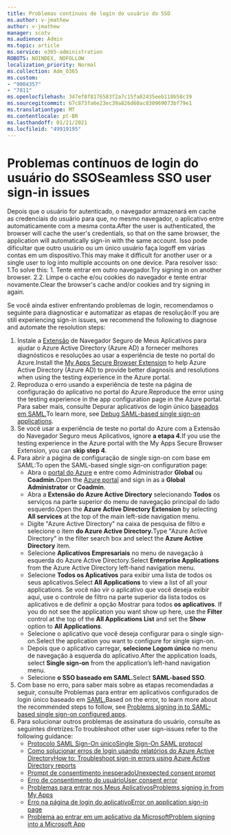 ```yaml
---
title: Problemas contínuos de login do usuário do SSO
ms.author: v-jmathew
author: v-jmathew
manager: scotv
ms.audience: Admin
ms.topic: article
ms.service: o365-administration
ROBOTS: NOINDEX, NOFOLLOW
localization_priority: Normal
ms.collection: Adm_O365
ms.custom:
- "9004357"
- "7811"
ms.openlocfilehash: 347ef8f8176583f2a7c15fa82435eeb118b58c39
ms.sourcegitcommit: 67c873fa6e23ec39a826d60ac830969073bf79e1
ms.translationtype: MT
ms.contentlocale: pt-BR
ms.lasthandoff: 01/21/2021
ms.locfileid: "49919195"
---
```

# <a name="seamless-sso-user-sign-in-issues"></a><span data-ttu-id="7078d-102">Problemas contínuos de login do usuário do SSO</span><span class="sxs-lookup"><span data-stu-id="7078d-102">Seamless SSO user sign-in issues</span></span>

<span data-ttu-id="7078d-103">Depois que o usuário for autenticado, o navegador armazenará em cache as credenciais do usuário para que, no mesmo navegador, o aplicativo entre automaticamente com a mesma conta.</span><span class="sxs-lookup"><span data-stu-id="7078d-103">After the user is authenticated, the browser will cache the user's credentials, so that on the same browser, the application will automatically sign-in with the same account.</span></span> <span data-ttu-id="7078d-104">Isso pode dificultar que outro usuário ou um único usuário faça logoff em várias contas em um dispositivo.</span><span class="sxs-lookup"><span data-stu-id="7078d-104">This may make it difficult for another user or a single user to log into multiple accounts on one device.</span></span> <span data-ttu-id="7078d-105">Para resolver isso: 1.</span><span class="sxs-lookup"><span data-stu-id="7078d-105">To solve this: 1.</span></span> <span data-ttu-id="7078d-106">Tente entrar em outro navegador.</span><span class="sxs-lookup"><span data-stu-id="7078d-106">Try signing in on another browser.</span></span> <span data-ttu-id="7078d-107">2.</span><span class="sxs-lookup"><span data-stu-id="7078d-107">2.</span></span> <span data-ttu-id="7078d-108">Limpe o cache e/ou cookies do navegador e tente entrar novamente.</span><span class="sxs-lookup"><span data-stu-id="7078d-108">Clear the browser's cache and/or cookies and try signing in again.</span></span>

<span data-ttu-id="7078d-109">Se você ainda estiver enfrentando problemas de login, recomendamos o seguinte para diagnosticar e automatizar as etapas de resolução:</span><span class="sxs-lookup"><span data-stu-id="7078d-109">If you are still experiencing sign-in issues, we recommend the following to diagnose and automate the resolution steps:</span></span>

1. <span data-ttu-id="7078d-110">Instale a [Extensão](https://docs.microsoft.com/azure/active-directory/manage-apps/access-panel-extension-problem-installing) de Navegador Seguro de Meus Aplicativos para ajudar o Azure Active Directory (Azure AD) a fornecer melhores diagnósticos e resoluções ao usar a experiência de teste no portal do Azure.</span><span class="sxs-lookup"><span data-stu-id="7078d-110">Install the [My Apps Secure Browser Extension](https://docs.microsoft.com/azure/active-directory/manage-apps/access-panel-extension-problem-installing) to help Azure Active Directory (Azure AD) to provide better diagnosis and resolutions when using the testing experience in the Azure portal.</span></span>
2. <span data-ttu-id="7078d-111">Reproduza o erro usando a experiência de teste na página de configuração do aplicativo no portal do Azure.</span><span class="sxs-lookup"><span data-stu-id="7078d-111">Reproduce the error using the testing experience in the app configuration page in the Azure portal.</span></span> <span data-ttu-id="7078d-112">Para saber mais, consulte Depurar aplicativos de login único [baseados em SAML.](https://docs.microsoft.com/azure/active-directory/azuread-dev/howto-v1-debug-saml-sso-issues)</span><span class="sxs-lookup"><span data-stu-id="7078d-112">To learn more, see [Debug SAML-based single sign-on applications](https://docs.microsoft.com/azure/active-directory/azuread-dev/howto-v1-debug-saml-sso-issues).</span></span>
3. <span data-ttu-id="7078d-113">Se você usar a experiência de teste no portal do Azure com a Extensão do Navegador Seguro meus Aplicativos, ignore **a etapa 4.**</span><span class="sxs-lookup"><span data-stu-id="7078d-113">If you use the testing experience in the Azure portal with the My Apps Secure Browser Extension, you can **skip step 4**.</span></span>
4. <span data-ttu-id="7078d-114">Para abrir a página de configuração de single sign-on com base em SAML:</span><span class="sxs-lookup"><span data-stu-id="7078d-114">To open the SAML-based single sign-on configuration page:</span></span>
    - <span data-ttu-id="7078d-115">Abra o [portal do Azure](https://portal.azure.com/) e entre como Administrador **Global** ou **Coadmin.**</span><span class="sxs-lookup"><span data-stu-id="7078d-115">Open the [Azure portal](https://portal.azure.com/) and sign in as a **Global Administrator** or **Coadmin**.</span></span>
    - <span data-ttu-id="7078d-116">Abra a **Extensão do Azure Active Directory** selecionando **Todos** os serviços na parte superior do menu de navegação principal do lado esquerdo.</span><span class="sxs-lookup"><span data-stu-id="7078d-116">Open the **Azure Active Directory Extension** by selecting **All services** at the top of the main left-side navigation menu.</span></span>
    - <span data-ttu-id="7078d-117">Digite "Azure Active Directory" na caixa de pesquisa de filtro e selecione o item **do Azure Active Directory.**</span><span class="sxs-lookup"><span data-stu-id="7078d-117">Type "Azure Active Directory" in the filter search box and select the **Azure Active Directory** item.</span></span>
    - <span data-ttu-id="7078d-118">Selecione **Aplicativos Empresariais** no menu de navegação à esquerda do Azure Active Directory.</span><span class="sxs-lookup"><span data-stu-id="7078d-118">Select **Enterprise Applications** from the Azure Active Directory left-hand navigation menu.</span></span>
    - <span data-ttu-id="7078d-119">Selecione **Todos os Aplicativos** para exibir uma lista de todos os seus aplicativos.</span><span class="sxs-lookup"><span data-stu-id="7078d-119">Select **All Applications** to view a list of all your applications.</span></span> <span data-ttu-id="7078d-120">Se você não vir o aplicativo que você deseja exibir aqui,  use o controle  de filtro na parte superior da lista todos os aplicativos e de definir a opção Mostrar para todos **os aplicativos**. </span><span class="sxs-lookup"><span data-stu-id="7078d-120">If you do not see the application you want show up here, use the **Filter** control at the top of the **All Applications List** and set the **Show** option to **All Applications**.</span></span>
    - <span data-ttu-id="7078d-121">Selecione o aplicativo que você deseja configurar para o single sign-on.</span><span class="sxs-lookup"><span data-stu-id="7078d-121">Select the application you want to configure for single sign-on.</span></span>
    - <span data-ttu-id="7078d-122">Depois que o aplicativo carregar, **selecione Logom único** no menu de navegação à esquerda do aplicativo.</span><span class="sxs-lookup"><span data-stu-id="7078d-122">After the application loads, select **Single sign-on** from the application’s left-hand navigation menu.</span></span>
    - <span data-ttu-id="7078d-123">Selecione **o SSO baseado em SAML.**</span><span class="sxs-lookup"><span data-stu-id="7078d-123">Select **SAML-based SSO**.</span></span>
5. <span data-ttu-id="7078d-124">Com base no erro, para saber mais sobre as etapas recomendadas a seguir, consulte Problemas para entrar em aplicativos configurados de login único baseado em [SAML.](https://docs.microsoft.com/azure/active-directory/manage-apps/application-sign-in-problem-federated-sso-gallery#application-not-found-in-directory)</span><span class="sxs-lookup"><span data-stu-id="7078d-124">Based on the error, to learn more about the recommended steps to follow, see [Problems signing in to SAML-based single sign-on configured apps](https://docs.microsoft.com/azure/active-directory/manage-apps/application-sign-in-problem-federated-sso-gallery#application-not-found-in-directory).</span></span>
6. <span data-ttu-id="7078d-125">Para solucionar outros problemas de assinatura do usuário, consulte as seguintes diretrizes:</span><span class="sxs-lookup"><span data-stu-id="7078d-125">To troubleshoot other user sign-issues refer to the following guidance:</span></span>
    - [<span data-ttu-id="7078d-126">Protocolo SAML Sign-On único</span><span class="sxs-lookup"><span data-stu-id="7078d-126">Single Sign-On SAML protocol</span></span>](https://docs.microsoft.com/azure/active-directory/develop/single-sign-on-saml-protocol)
    - [<span data-ttu-id="7078d-127">Como solucionar erros de login usando relatórios do Azure Active Directory</span><span class="sxs-lookup"><span data-stu-id="7078d-127">How to: Troubleshoot sign-in errors using Azure Active Directory reports</span></span>](https://docs.microsoft.com/azure/active-directory/reports-monitoring/howto-troubleshoot-sign-in-errors)
    - [<span data-ttu-id="7078d-128">Prompt de consentimento inesperado</span><span class="sxs-lookup"><span data-stu-id="7078d-128">Unexpected consent prompt</span></span>](https://docs.microsoft.com/azure/active-directory/manage-apps/application-sign-in-unexpected-user-consent-prompt)
    - [<span data-ttu-id="7078d-129">Erro de consentimento do usuário</span><span class="sxs-lookup"><span data-stu-id="7078d-129">User consent error</span></span>](https://docs.microsoft.com/azure/active-directory/manage-apps/application-sign-in-unexpected-user-consent-error)
    - [<span data-ttu-id="7078d-130">Problemas para entrar nos Meus Aplicativos</span><span class="sxs-lookup"><span data-stu-id="7078d-130">Problems signing in from My Apps</span></span>](https://docs.microsoft.com/azure/active-directory/manage-apps/application-sign-in-other-problem-access-panel)
    - [<span data-ttu-id="7078d-131">Erro na página de login do aplicativo</span><span class="sxs-lookup"><span data-stu-id="7078d-131">Error on application sign-in page</span></span>](https://docs.microsoft.com/azure/active-directory/manage-apps/application-sign-in-problem-application-error)
    - [<span data-ttu-id="7078d-132">Problema ao entrar em um aplicativo da Microsoft</span><span class="sxs-lookup"><span data-stu-id="7078d-132">Problem signing into a Microsoft App</span></span>](https://docs.microsoft.com/azure/active-directory/manage-apps/application-sign-in-problem-first-party-microsoft)
